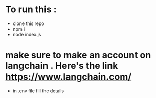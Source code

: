 # To run this :
  - clone this repo
  - npm i
  - node index.js
    
# make sure to make an account on langchain . Here's the link https://www.langchain.com/
  - in .env file fill the details 
